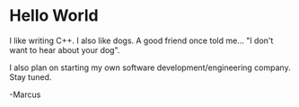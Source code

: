 Hello World
===========

I like writing C++. I also like dogs. A good friend once told me... "I don't want to hear about your dog".

I also plan on starting my own software development/engineering company. Stay tuned.

-Marcus
